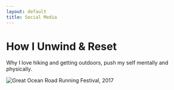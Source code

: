 ```yaml
---
layout: default
title: Social Media
---
```


<div class="post">
	<h1 class="pageTitle">How I Unwind & Reset</h1>
	<div>
		<p class="intro">Why I love hiking and getting outdoors, push my self mentally and physically.</p>
	</div>
	<img src="{{ '/assets/img/Ganaka_Run.png' | relative_url }}" alt="Great Ocean Road Running Festival, 2017" style="height: auto; width:auto;"/>
 	<!-- <img src="{{ '/assets/img/Ganaka_Run.png' | relative_url }}" alt="Great Ocean Road Running Festival, 2017" style="height: 100px; width:100px;"/> -->
	
</div>
